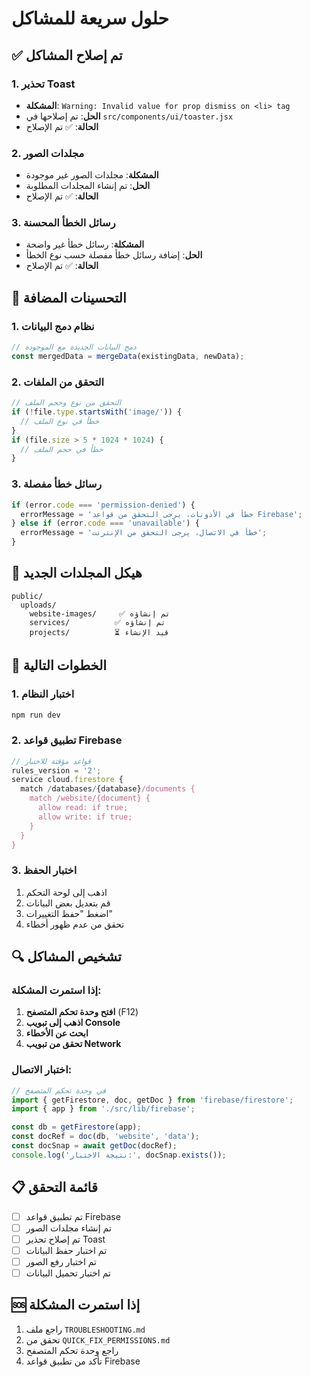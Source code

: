 # حلول سريعة للمشاكل

## ✅ تم إصلاح المشاكل

### 1. تحذير Toast
- **المشكلة**: `Warning: Invalid value for prop dismiss on <li> tag`
- **الحل**: تم إصلاحها في `src/components/ui/toaster.jsx`
- **الحالة**: ✅ تم الإصلاح

### 2. مجلدات الصور
- **المشكلة**: مجلدات الصور غير موجودة
- **الحل**: تم إنشاء المجلدات المطلوبة
- **الحالة**: ✅ تم الإصلاح

### 3. رسائل الخطأ المحسنة
- **المشكلة**: رسائل خطأ غير واضحة
- **الحل**: إضافة رسائل خطأ مفصلة حسب نوع الخطأ
- **الحالة**: ✅ تم الإصلاح

## 🔧 التحسينات المضافة

### 1. نظام دمج البيانات
```javascript
// دمج البيانات الجديدة مع الموجودة
const mergedData = mergeData(existingData, newData);
```

### 2. التحقق من الملفات
```javascript
// التحقق من نوع وحجم الملف
if (!file.type.startsWith('image/')) {
  // خطأ في نوع الملف
}
if (file.size > 5 * 1024 * 1024) {
  // خطأ في حجم الملف
}
```

### 3. رسائل خطأ مفصلة
```javascript
if (error.code === 'permission-denied') {
  errorMessage = 'خطأ في الأذونات، يرجى التحقق من قواعد Firebase';
} else if (error.code === 'unavailable') {
  errorMessage = 'خطأ في الاتصال، يرجى التحقق من الإنترنت';
}
```

## 📁 هيكل المجلدات الجديد

```
public/
  uploads/
    website-images/     ✅ تم إنشاؤه
    services/          ✅ تم إنشاؤه
    projects/          ⏳ قيد الإنشاء
```

## 🚀 الخطوات التالية

### 1. اختبار النظام
```bash
npm run dev
```

### 2. تطبيق قواعد Firebase
```javascript
// قواعد مؤقتة للاختبار
rules_version = '2';
service cloud.firestore {
  match /databases/{database}/documents {
    match /website/{document} {
      allow read: if true;
      allow write: if true;
    }
  }
}
```

### 3. اختبار الحفظ
1. اذهب إلى لوحة التحكم
2. قم بتعديل بعض البيانات
3. اضغط "حفظ التغييرات"
4. تحقق من عدم ظهور أخطاء

## 🔍 تشخيص المشاكل

### إذا استمرت المشكلة:
1. **افتح وحدة تحكم المتصفح** (F12)
2. **اذهب إلى تبويب Console**
3. **ابحث عن الأخطاء**
4. **تحقق من تبويب Network**

### اختبار الاتصال:
```javascript
// في وحدة تحكم المتصفح
import { getFirestore, doc, getDoc } from 'firebase/firestore';
import { app } from './src/lib/firebase';

const db = getFirestore(app);
const docRef = doc(db, 'website', 'data');
const docSnap = await getDoc(docRef);
console.log('نتيجة الاختبار:', docSnap.exists());
```

## 📋 قائمة التحقق

- [ ] تم تطبيق قواعد Firebase
- [ ] تم إنشاء مجلدات الصور
- [ ] تم إصلاح تحذير Toast
- [ ] تم اختبار حفظ البيانات
- [ ] تم اختبار رفع الصور
- [ ] تم اختبار تحميل البيانات

## 🆘 إذا استمرت المشكلة

1. راجع ملف `TROUBLESHOOTING.md`
2. تحقق من `QUICK_FIX_PERMISSIONS.md`
3. راجع وحدة تحكم المتصفح
4. تأكد من تطبيق قواعد Firebase 